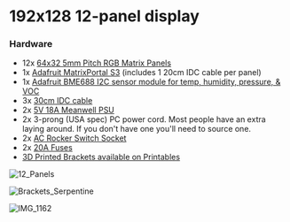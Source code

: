 # 192x128 12-panel display

### Hardware
- 12x [64x32 5mm Pitch RGB Matrix Panels](https://www.adafruit.com/product/2277)
- 1x [Adafruit MatrixPortal S3](https://www.adafruit.com/product/5778) (includes 1 20cm IDC cable per panel)
- 1x [Adafruit BME688 I2C sensor module for temp, humidity, pressure, & VOC](https://www.adafruit.com/product/5046)
- 3x [30cm IDC cable](https://www.amazon.com/dp/B07FZWH9S6)
- 2x [5V 18A Meanwell PSU](https://www.amazon.com/dp/B018TEAPRQ)
- 2x 3-prong (USA spec) PC power cord. Most people have an extra laying around. If you don't have one you'll need to source one.
- 2x [AC Rocker Switch Socket](https://www.amazon.com/dp/B07RQV2NPN)
- 2x [20A Fuses](https://www.amazon.com/dp/B0B1CPZ7XH)
- [3D Printed Brackets available on Printables](https://www.printables.com/model/578204-hub75-5mm-pitch-4-panel-bracket)



![12_Panels](https://github.com/DJDevon3/My_Circuit_Python_Projects/assets/49322231/bb3ea441-6083-4da1-8876-994200ea287f)

![Brackets_Serpentine](https://github.com/DJDevon3/My_Circuit_Python_Projects/assets/49322231/dfbeed8d-e7ee-43a4-8114-ac9dce358379)

![IMG_1162](https://github.com/DJDevon3/My_Circuit_Python_Projects/assets/49322231/11b4534b-41e6-473b-863c-60f7398fecfb)
